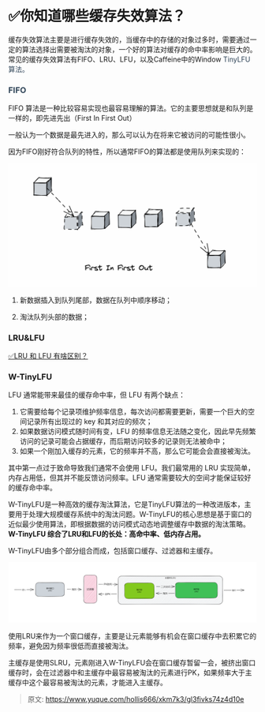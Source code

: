 # ✅你知道哪些缓存失效算法？

缓存失效算法主要是进行缓存失效的，当缓存中的存储的对象过多时，需要通过一定的算法选择出需要被淘汰的对象，一个好的算法对缓存的命中率影响是巨大的。常见的缓存失效算法有FIFO、LRU、LFU，以及Caffeine中的Window <font style="color:rgb(49, 70, 89);">TinyLFU算法。</font>

<font style="color:rgb(49, 70, 89);"></font>

### <font style="color:rgb(49, 70, 89);">FIFO</font>


FIFO 算法是一种比较容易实现也最容易理解的算法。它的主要思想就是和队列是一样的，即先进先出（First In First Out）



一般认为一个数据是最先进入的，那么可以认为在将来它被访问的可能性很小。



因为FIFO刚好符合队列的特性，所以通常FIFO的算法都是使用队列来实现的：



![1672296682476-98ee6a2f-871c-4d2d-bc95-b8b70e8d9f43.png](./img/EzAB8ZjhvgE4soJX/1672296682476-98ee6a2f-871c-4d2d-bc95-b8b70e8d9f43-604096.png)

<font style="color:rgb(54, 46, 43);"></font>

1. 新数据插入到队列尾部，数据在队列中顺序移动；

2. 淘汰队列头部的数据；



### LRU&LFU
[✅LRU 和 LFU 有啥区别？](https://www.yuque.com/hollis666/xkm7k3/bqdgqba2ggyplgg7)



### W-TinyLFU


LFU 通常能带来最佳的缓存命中率，但 LFU 有两个缺点：

1. 它需要给每个记录项维护频率信息，每次访问都需要更新，需要一个巨大的空间记录所有出现过的 key 和其对应的频次；
2. 如果数据访问模式随时间有变，LFU 的频率信息无法随之变化，因此早先频繁访问的记录可能会占据缓存，而后期访问较多的记录则无法被命中；
3. 如果一个刚加入缓存的元素，它的频率并不高，那么它可能会会直接被淘汰。



其中第一点过于致命导致我们通常不会使用 LFU。我们最常用的 LRU 实现简单，内存占用低，但其并不能反馈访问频率。LFU 通常需要较大的空间才能保证较好的缓存命中率。



W-TinyLFU是一种高效的缓存淘汰算法，它是TinyLFU算法的一种改进版本，主要用于处理大规模缓存系统中的淘汰问题。W-TinyLFU的核心思想是基于窗口的近似最少使用算法，即根据数据的访问模式动态地调整缓存中数据的淘汰策略。**<font style="color:rgb(18, 18, 18);">W-TinyLFU 综合了LRU和LFU的长处：高命中率、低内存占用。</font>**



W-TinyLFU由多个部分组合而成，包括窗口缓存、过滤器和主缓存。



![1678521862530-0a19129d-32e9-49bd-b491-01a69ee7ec0c.png](./img/EzAB8ZjhvgE4soJX/1678521862530-0a19129d-32e9-49bd-b491-01a69ee7ec0c-994766.png)

使用LRU来作为一个窗口缓存，主要是让元素能够有机会在窗口缓存中去积累它的频率，避免因为频率很低而直接被淘汰。



主缓存是使用SLRU，元素刚进入W-TinyLFU会在窗口缓存暂留一会，被挤出窗口缓存时，会在过滤器中和主缓存中最容易被淘汰的元素进行PK，如果频率大于主缓存中这个最容易被淘汰的元素，才能进入主缓存。



















  






> 原文: <https://www.yuque.com/hollis666/xkm7k3/gl3fivks74z4d10e>
